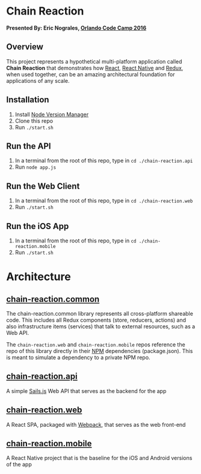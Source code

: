 # Chain Reaction

**Presented By: Eric Nograles, [Orlando Code Camp 2016](http://orlandocodecamp.com/speakers/details/74)**

## Overview

This project represents a hypothetical multi-platform application called **Chain Reaction** that demonstrates how [React](https://facebook.github.io/react/), [React Native](https://facebook.github.io/react-native/) and [Redux](https://github.com/reactjs/redux), when used together, can be an amazing architectural foundation for applications of any scale.

## Installation

1. Install [Node Version Manager](https://github.com/creationix/nvm)
2. Clone this repo
3. Run `./start.sh`

## Run the API

1. In a terminal from the root of this repo, type in `cd ./chain-reaction.api`
2. Run `node app.js`

## Run the Web Client

1. In a terminal from the root of this repo, type in `cd ./chain-reaction.web`
2. Run `./start.sh`

## Run the iOS App

1. In a terminal from the root of this repo, type in `cd ./chain-reaction.mobile`
2. Run `./start.sh`

# Architecture

## [chain-reaction.common](https://github.com/ericnograles/chain-reaction.common)

The chain-reaction.common library represents all cross-platform shareable code.  This includes all Redux components (store, reducers, actions) and also infrastructure items (services) that talk to external resources, such as a Web API.

The `chain-reaction.web` and `chain-reaction.mobile` repos reference the repo of this library directly in their [NPM](https://npmjs.org) dependencies (package.json).  This is meant to simulate a dependency to a private NPM repo.

## [chain-reaction.api](https://github.com/ericnograles/chain-reaction.api)

A simple [Sails.js](http://sailsjs.org/) Web API that serves as the backend for the app

## [chain-reaction.web](https://github.com/ericnograles/chain-reaction.web)

A React SPA, packaged with [Webpack](https://webpack.github.io/), that serves as the web front-end

## [chain-reaction.mobile](https://github.com/ericnograles/chain-reaction.mobile)

A React Native project that is the baseline for the iOS and Android versions of the app


